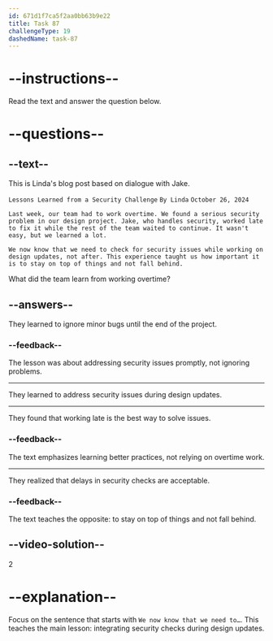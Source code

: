 ```yaml
---
id: 671d1f7ca5f2aa0bb63b9e22
title: Task 87
challengeType: 19
dashedName: task-87
---
```


<!-- READING -->

# --instructions--

Read the text and answer the question below.

# --questions--

## --text--

This is Linda's blog post based on dialogue with Jake.

`Lessons Learned from a Security Challenge`
`By Linda`
`October 26, 2024`

`Last week, our team had to work overtime. We found a serious security problem in our design project. Jake, who handles security, worked late to fix it while the rest of the team waited to continue. It wasn't easy, but we learned a lot.`

`We now know that we need to check for security issues while working on design updates, not after. This experience taught us how important it is to stay on top of things and not fall behind.`

What did the team learn from working overtime?

## --answers--

They learned to ignore minor bugs until the end of the project.

### --feedback--

The lesson was about addressing security issues promptly, not ignoring problems.

---

They learned to address security issues during design updates.

---

They found that working late is the best way to solve issues.

### --feedback--

The text emphasizes learning better practices, not relying on overtime work.

---

They realized that delays in security checks are acceptable.

### --feedback--

The text teaches the opposite: to stay on top of things and not fall behind.

## --video-solution--

2

# --explanation--

Focus on the sentence that starts with `We now know that we need to…`. This teaches the main lesson: integrating security checks during design updates.
